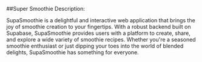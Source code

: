 ##Super Smoothie Description:

SupaSmoothie is a delightful and interactive web application that brings the joy of smoothie creation to your fingertips. With a robust backend built on Supabase, SupaSmoothie provides users with a platform to create, share, and explore a wide variety of smoothie recipes. Whether you're a seasoned smoothie enthusiast or just dipping your toes into the world of blended delights, SupaSmoothie has something for everyone.
